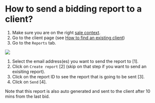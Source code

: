# How to send a bidding report to a client?

1. Make sure you are on the right [sale context](../sale/sale-context.md).
2. Go to the client page \(see [How to find an existing client](how-to-find-an-existing-client.md)\)
3. Go to the `Reports` tab.

![](https://user-images.githubusercontent.com/20393485/44970305-a6c9e700-af59-11e8-8437-502e440c6b6a.jpg)

1. Select the email address\(es\) you want to send the report to \[1\].
2. Click on `Create report` \[2\] \(skip on that step if you want to send an exisiting report\).
3. Click on the report ID to see the report that is going to be sent \[3\].
4. Click on `Send` \[4\].

Note that this report is also auto generated and sent to the client after 10 mins from the last bid.

